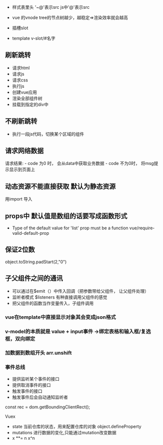 - 样式表里头 '~@'表示src js中'@'表示src
- vue 的vnode tree的节点树越少，越稳定=>渲染效率就会越高

- 插槽slot
- template v-slot/#名字



## 刷新跳转
- 请求html 
- 请求js
- 请求css
- 执行js
- 创建vue应用
- 渲染全部组件树
- 挂载到指定的div中

## 不刷新跳转
- 执行一段js代码，切换某个区域的组件


## 请求网络数据

请求结果:
    - code 为0 时， 会从data中获取业务数据
    - code 不为0时， 将msg提示显示到页面上


## 动态资源不能直接获取 默认为静态资源
用import 导入


## props中 默认值是数组的话要写成函数形式
-  Type of the default value for 'list' prop must be a function  vue/require-valid-default-prop


## 保证2位数
 object.toString.padStart(2,"0")


## 子父组件之间的通讯
- 可以通过在$emit（）中传入回调（把参数带给父组件， 让父组件处理）
- 监听者模式 $listeners 有种直接调用父组件的感觉
- 把父组件的函数当作变量传入，子组件调用


### vue在template中直接显示对象其会变成json格式

### v-model的本质就是 value + input事件 ->绑定表格和输入框/复选框，双向绑定


### 加数据到数组开头 arr.unshift




### 事件总线
 - 提供监听某个事件的接口
 - 提供取消事件的接口
 - 触发事件的接口
 - 触发事件后会自动通知监听者


  const rec = dom.getBoundingClientRect();


  Vuex
  
  - state 当前仓库的状态，用来配置仓库的对象   object.defineProperty
  - mutations 进行数据的变化,只能通过mutation改变数据
  - x **= n   x^n